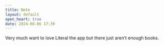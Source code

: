 ```yaml
---
title: Note
layout: default
open_heart: true
date: 2024-08-06 17:39
---
```


Very much want to love Literal the app but there just aren’t enough books.
